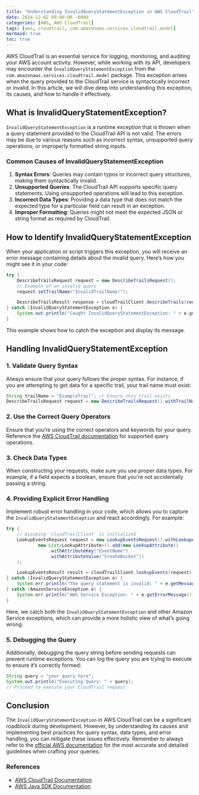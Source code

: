 ```yaml
---
title: "Understanding InvalidQueryStatementException in AWS CloudTrail"
date: 2024-12-02 09:00:00 -0000
categories: [AWS, AWS CloudTrail]
tags: [aws, cloudtrail, com.amazonaws.services.cloudtrail.model]
mermaid: true
toc: true
---
```



AWS CloudTrail is an essential service for logging, monitoring, and auditing your AWS account activity. However, while working with its API, developers may encounter the `InvalidQueryStatementException` from the `com.amazonaws.services.cloudtrail.model` package. This exception arises when the query provided to the CloudTrail service is syntactically incorrect or invalid. In this article, we will dive deep into understanding this exception, its causes, and how to handle it effectively.

## What is InvalidQueryStatementException?

`InvalidQueryStatementException` is a runtime exception that is thrown when a query statement provided to the CloudTrail API is not valid. The errors may be due to various reasons such as incorrect syntax, unsupported query operations, or improperly formatted string inputs.

### Common Causes of InvalidQueryStatementException

1. **Syntax Errors**: Queries may contain typos or incorrect query structures, making them syntactically invalid.
2. **Unsupported Queries**: The CloudTrail API supports specific query statements. Using unsupported operations will lead to this exception.
3. **Incorrect Data Types**: Providing a data type that does not match the expected type for a particular field can result in an exception.
4. **Improper Formatting**: Queries might not meet the expected JSON or string format as required by CloudTrail.

## How to Identify InvalidQueryStatementException

When your application or script triggers this exception, you will receive an error message containing details about the invalid query. Here’s how you might see it in your code:

```java
try {
    DescribeTrailsRequest request = new DescribeTrailsRequest();
    // Example of an invalid query
    request.setTrailName("InvalidTrailName!");

    DescribeTrailsResult response = cloudTrailClient.describeTrails(request);
} catch (InvalidQueryStatementException e) {
    System.out.println("Caught InvalidQueryStatementException: " + e.getMessage());
}
```

This example shows how to catch the exception and display its message.

## Handling InvalidQueryStatementException

### 1. Validate Query Syntax

Always ensure that your query follows the proper syntax. For instance, if you are attempting to get data for a specific trail, your trail name must exist:

```java
String trailName = "ExampleTrail"; // Ensure this trail exists
DescribeTrailsRequest request = new DescribeTrailsRequest().withTrailName(trailName);
```

### 2. Use the Correct Query Operators

Ensure that you’re using the correct operators and keywords for your query. Reference the [AWS CloudTrail documentation](https://docs.aws.amazon.com/awscloudtrail/latest/userguide/cloudtrail-query.html) for supported query operations.

### 3. Check Data Types

When constructing your requests, make sure you use proper data types. For example, if a field expects a boolean, ensure that you're not accidentally passing a string.

### 4. Providing Explicit Error Handling

Implement robust error handling in your code, which allows you to capture the `InvalidQueryStatementException` and react accordingly. For example:

```java
try {
    // Assuming 'cloudTrailClient' is initialized
    LookupEventsRequest request = new LookupEventsRequest().withLookupAttributes(
            new List<LookupAttribute>().add(new LookupAttribute()
                .withAttributeKey("EventName")
                .withAttributeValue("CreateBucket"))
    );

    LookupEventsResult result = cloudTrailClient.lookupEvents(request);
} catch (InvalidQueryStatementException e) {
    System.err.println("The query statement is invalid: " + e.getMessage());
} catch (AmazonServiceException e) {
    System.err.println("AWS Service Exception: " + e.getErrorMessage());
}
```

Here, we catch both the `InvalidQueryStatementException` and other Amazon Service exceptions, which can provide a more holistic view of what’s going wrong.

### 5. Debugging the Query

Additionally, debugging the query string before sending requests can prevent runtime exceptions. You can log the query you are trying to execute to ensure it’s correctly formed:

```java
String query = "your query here";
System.out.println("Executing Query: " + query);
// Proceed to execute your CloudTrail request
```

## Conclusion

The `InvalidQueryStatementException` in AWS CloudTrail can be a significant roadblock during development. However, by understanding its causes and implementing best practices for query syntax, data types, and error handling, you can mitigate these issues effectively. Remember to always refer to the [official AWS documentation](https://docs.aws.amazon.com/service-authorization/latest/reference/list_awssupport.html) for the most accurate and detailed guidelines when crafting your queries.

### References

- [AWS CloudTrail Documentation](https://docs.aws.amazon.com/awscloudtrail/latest/userguide/cloudtrail-query.html)
- [AWS Java SDK Documentation](https://docs.aws.amazon.com/sdk-for-java/latest/developer-guide/home.html)